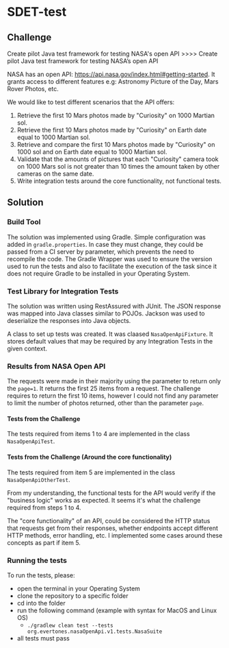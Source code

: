 # SDET-test

## Challenge
Create pilot Java test framework for testing NASA's open API >>>> Create pilot Java test framework for testing NASA’s open API

NASA has an open API: https://api.nasa.gov/index.html#getting-started. It grants access to different features e.g: Astronomy Picture of the Day, Mars Rover Photos, etc.

We would like to test different scenarios that the API offers:
1. Retrieve the first 10 Mars photos made by "Curiosity" on 1000 Martian sol.
2. Retrieve the first 10 Mars photos made by "Curiosity" on Earth date equal to 1000 Martian sol.
3. Retrieve and compare the first 10 Mars photos made by "Curiosity" on 1000 sol and on Earth date equal to 1000 Martian sol.
4. Validate that the amounts of pictures that each "Curiosity" camera took on 1000 Mars sol is not greater than 10 times the amount taken by other cameras on the same date.
5. Write integration tests around the core functionality, not functional tests.

## Solution

### Build Tool

The solution was implemented using Gradle. 
Simple configuration was added in `gradle.properties`. In case they must change, they could be passed from a CI server by parameter, which prevents the need to recompile the code.
The Gradle Wrapper was used to ensure the version used to run the tests and also to facilitate the execution of the task since it does not require Gradle to be installed in your Operating System.

### Test Library for Integration Tests

The solution was written using RestAssured with JUnit.
The JSON response was mapped into Java classes similar to POJOs.
Jackson was used to deserialize the responses into Java objects.

A class to set up tests was created. It was claased `NasaOpenApiFixture`.
It stores default values that may be required by any Integration Tests in the given context.

### Results from NASA Open API 

The requests were made in their majority using the parameter to return only the `page=1`. It returns the first 25 items from a request.
The challenge requires to return the first 10 items, however I could not find any parameter to limit the number of photos returned, other than the parameter `page`. 

#### Tests from the Challenge

The tests required from items 1 to 4 are implemented in the class `NasaOpenApiTest`.

#### Tests from the Challenge (Around the core functionality)

The tests required from item 5 are implemented in the class `NasaOpenApiOtherTest`.

From my understanding, the functional tests for the API would verify if the "business logic" works as expected.
It seems it's what the challenge required from steps 1 to 4.

The "core functionality" of an API, could be considered the HTTP status that requests get from their responses, whether endpoints accept different HTTP methods, error handling, etc.
I implemented some cases around these concepts as part if item 5.

### Running the tests

To run the tests, please:
- open the terminal in your Operating System
- clone the repository to a specific folder
- cd into the folder
- run the following command (example with syntax for MacOS and Linux OS)
  - `./gradlew clean test --tests org.evertones.nasaOpenApi.v1.tests.NasaSuite`
- all tests must pass
